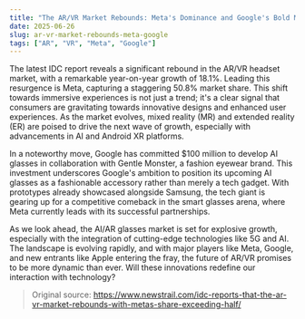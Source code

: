 ```yaml
---
title: "The AR/VR Market Rebounds: Meta's Dominance and Google's Bold Moves"
date: 2025-06-26
slug: ar-vr-market-rebounds-meta-google
tags: ["AR", "VR", "Meta", "Google"]
---
```


The latest IDC report reveals a significant rebound in the AR/VR headset market, with a remarkable year-on-year growth of 18.1%. Leading this resurgence is Meta, capturing a staggering 50.8% market share. This shift towards immersive experiences is not just a trend; it's a clear signal that consumers are gravitating towards innovative designs and enhanced user experiences. As the market evolves, mixed reality (MR) and extended reality (ER) are poised to drive the next wave of growth, especially with advancements in AI and Android XR platforms.

In a noteworthy move, Google has committed $100 million to develop AI glasses in collaboration with Gentle Monster, a fashion eyewear brand. This investment underscores Google's ambition to position its upcoming AI glasses as a fashionable accessory rather than merely a tech gadget. With prototypes already showcased alongside Samsung, the tech giant is gearing up for a competitive comeback in the smart glasses arena, where Meta currently leads with its successful partnerships.

As we look ahead, the AI/AR glasses market is set for explosive growth, especially with the integration of cutting-edge technologies like 5G and AI. The landscape is evolving rapidly, and with major players like Meta, Google, and new entrants like Apple entering the fray, the future of AR/VR promises to be more dynamic than ever. Will these innovations redefine our interaction with technology?

> Original source: https://www.newstrail.com/idc-reports-that-the-ar-vr-market-rebounds-with-metas-share-exceeding-half/